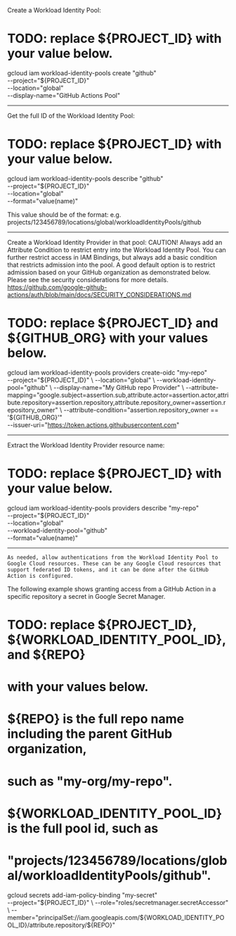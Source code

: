 Create a Workload Identity Pool:
# TODO: replace ${PROJECT_ID} with your value below.
gcloud iam workload-identity-pools create "github" \
  --project="${PROJECT_ID}" \
  --location="global" \
  --display-name="GitHub Actions Pool"

----------------------------------------------------------------
 Get the full ID of the Workload Identity Pool:
# TODO: replace ${PROJECT_ID} with your value below.
gcloud iam workload-identity-pools describe "github" \
  --project="${PROJECT_ID}" \
  --location="global" \
  --format="value(name)"

 This value should be of the format:
e.g. projects/123456789/locations/global/workloadIdentityPools/github



----------------------------------------------------------------
Create a Workload Identity Provider in that pool:
CAUTION! Always add an Attribute Condition to restrict entry into the Workload Identity Pool. You can further restrict access in IAM Bindings, but always add a basic condition that restricts admission into the pool. A good default option is to restrict admission based on your GitHub organization as demonstrated below. Please see the security considerations for more details.
https://github.com/google-github-actions/auth/blob/main/docs/SECURITY_CONSIDERATIONS.md
# TODO: replace ${PROJECT_ID} and ${GITHUB_ORG} with your values below.

gcloud iam workload-identity-pools providers create-oidc "my-repo" \
  --project="${PROJECT_ID}" \
  --location="global" \
  --workload-identity-pool="github" \
  --display-name="My GitHub repo Provider" \
  --attribute-mapping="google.subject=assertion.sub,attribute.actor=assertion.actor,attribute.repository=assertion.repository,attribute.repository_owner=assertion.repository_owner" \
  --attribute-condition="assertion.repository_owner == '${GITHUB_ORG}'" \
  --issuer-uri="https://token.actions.githubusercontent.com"



----------------------------------------------------------------
Extract the Workload Identity Provider resource name:

# TODO: replace ${PROJECT_ID} with your value below.

gcloud iam workload-identity-pools providers describe "my-repo" \
  --project="${PROJECT_ID}" \
  --location="global" \
  --workload-identity-pool="github" \
  --format="value(name)"

  ----------------------------------------------------------------







    As needed, allow authentications from the Workload Identity Pool to Google Cloud resources. These can be any Google Cloud resources that support federated ID tokens, and it can be done after the GitHub Action is configured.

The following example shows granting access from a GitHub Action in a specific repository a secret in Google Secret Manager.

# TODO: replace ${PROJECT_ID}, ${WORKLOAD_IDENTITY_POOL_ID}, and ${REPO}
# with your values below.
#
# ${REPO} is the full repo name including the parent GitHub organization,
# such as "my-org/my-repo".
#
# ${WORKLOAD_IDENTITY_POOL_ID} is the full pool id, such as
# "projects/123456789/locations/global/workloadIdentityPools/github".

gcloud secrets add-iam-policy-binding "my-secret" \
  --project="${PROJECT_ID}" \
  --role="roles/secretmanager.secretAccessor" \
  --member="principalSet://iam.googleapis.com/${WORKLOAD_IDENTITY_POOL_ID}/attribute.repository/${REPO}"
